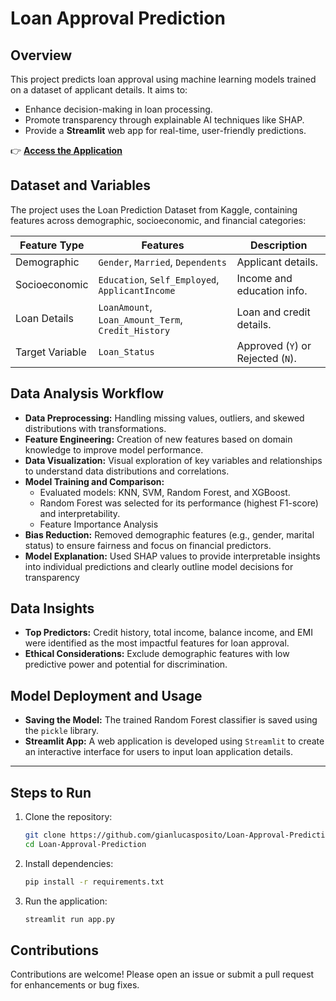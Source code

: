 # Loan Approval Prediction

## Overview

This project predicts loan approval using machine learning models trained on a dataset of applicant details. It aims to:
- Enhance decision-making in loan processing.
- Promote transparency through explainable AI techniques like SHAP.
- Provide a **Streamlit** web app for real-time, user-friendly predictions.

👉 [**Access the Application**](#)

## Dataset and Variables

The project uses the Loan Prediction Dataset from Kaggle, containing features across demographic, socioeconomic, and financial categories:

| **Feature Type** | **Features**                                         | **Description**                         |
|------------------|-----------------------------------------------------|-----------------------------------------|
| Demographic      | `Gender`, `Married`, `Dependents`                   | Applicant details.                      |
| Socioeconomic    | `Education`, `Self_Employed`, `ApplicantIncome`     | Income and education info.              |
| Loan Details     | `LoanAmount`, `Loan_Amount_Term`, `Credit_History`  | Loan and credit details.                |
| Target Variable  | `Loan_Status`                                       | Approved (`Y`) or Rejected (`N`).       |


## Data Analysis Workflow

- **Data Preprocessing:** Handling missing values, outliers, and skewed distributions with transformations.
- **Feature Engineering:** Creation of new features based on domain knowledge to improve model performance.
- **Data Visualization:** Visual exploration of key variables and relationships to understand data distributions and correlations.
- **Model Training and Comparison:**
  - Evaluated models: KNN, SVM, Random Forest, and XGBoost.
  - Random Forest was selected for its performance (highest F1-score) and interpretability.
  - Feature Importance Analysis
- **Bias Reduction:** Removed demographic features (e.g., gender, marital status) to ensure fairness and focus on financial predictors.
- **Model Explanation:** Used SHAP values to provide interpretable insights into individual predictions and clearly outline model decisions for transparency

## Data Insights

- **Top Predictors:** Credit history, total income, balance income, and EMI were identified as the most impactful features for loan approval.
- **Ethical Considerations:** Exclude demographic features with low predictive power and potential for discrimination.

## Model Deployment and Usage

- **Saving the Model:** The trained Random Forest classifier is saved using the `pickle` library.
- **Streamlit App:** A web application is developed using `Streamlit` to create an interactive interface for users to input loan application details.
   
---

## Steps to Run

1. Clone the repository:
    ```bash
    git clone https://github.com/gianlucasposito/Loan-Approval-Prediction
    cd Loan-Approval-Prediction
    ```

2. Install dependencies:
    ```bash
    pip install -r requirements.txt
    ```

3. Run the application:
    ```bash
    streamlit run app.py
    ```

## Contributions

Contributions are welcome! Please open an issue or submit a pull request for enhancements or bug fixes.

